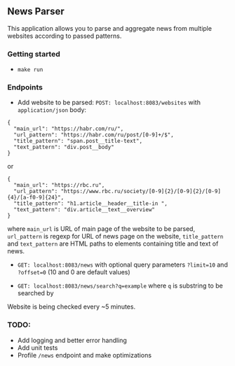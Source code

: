 ## News Parser
This application allows you to parse and aggregate news from multiple websites according to passed patterns.

### Getting started
- `make run`

### Endpoints
- Add website to be parsed: ```POST: localhost:8083/websites``` with ```application/json``` body:
```
{
  "main_url": "https://habr.com/ru/",
  "url_pattern": "https://habr.com/ru/post/[0-9]+/$",
  "title_pattern": "span.post__title-text",
  "text_pattern": "div.post__body"
}
```
or
```
{
  "main_url": "https://rbc.ru",
  "url_pattern": "https://www.rbc.ru/society/[0-9]{2}/[0-9]{2}/[0-9]{4}/[a-f0-9]{24}",
  "title_pattern": "h1.article__header__title-in ",
  "text_pattern": "div.article__text__overview"
}
```
where ```main_url``` is URL of main page of the website to be parsed, ```url_pattern``` is regexp for URL 
of news page on the website, ```title_pattern``` and ```text_pattern``` are HTML paths to elements containing
 title and text of news.

- ```GET: localhost:8083/news``` with optional query parameters ```?limit=10``` and ```?offset=0``` 
(10 and 0 are default values)

- ```GET: localhost:8083/news/search?q=example``` where ```q``` is substring to be searched by

Website is being checked every ~5 minutes.

### TODO:
- Add logging and better error handling
- Add unit tests
- Profile ```/news``` endpoint and make optimizations